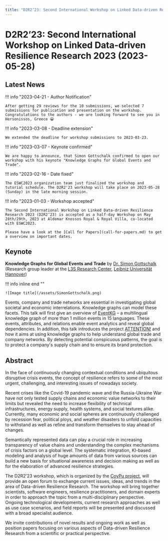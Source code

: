 ```yaml
---
title: "D2R2’23: Second International Workshop on Linked Data-driven Resilience Research 2023 (2023-05-28)"
---
```

# D2R2’23: Second International Workshop on Linked Data-driven Resilience Research 2023 (2023-05-28)

## Latest News

!!! info "2023-04-21 - Author Notification"

    After getting 29 reviews for the 10 submissions, we selected 7 submissions for publication and presentation on the workshop.
    Congratulations to the authors - we are looking forward to see you in Hersonissos, Greece 😁

!!! info "2023-03-08 - Deadline extension"

    We extended the deadline for workshop submissions to 2023-03-23.

!!! info "2023-03-07 - Keynote confirmed"

    We are happy to announce, that Simon Gottschalk confirmed to open our workshop with his keynote "Knowledge Graphs for Global Events and Trade".

!!! info "2023-02-16 - Date fixed"

    The ESWC2023 organization team just finalized the workshop and tutorial schedule. The D2R2'23 workshop will take place on 2023-05-28 (Sunday) in the late morning session.

!!! info "2023-01-03 - Workshop accepted"

    The Second International Workshop on Linked Data-driven Resilience Research 2023 (D2R2’23) is accepted as a half-day Workshop on May 28th/29th, 2023 at Aldemar Knossos Royal & Royal Villa, co-located with ESWC2023.

    Please have a look at the [Call for Papers](call-for-papers.md) to get a overview on important dates.

## Keynote

**Knowledge Graphs for Global Events and Trade**
by [Dr. Simon Gottschalk](https://personal.l3s.uni-hannover.de/~gottschalk/)
(Research group leader at the [L3S Research Center](https://www.l3s.de/), [Leibniz Universität Hannover](https://www.uni-hannover.de/))

!!! info inline end ""

    ![Image title](/assets/SimonGottschalk.png)

Events, company and trade networks are essential in investigating global societal and economic interrelations.
Knowledge graphs can model these facets.
This talk will first give an overview of [EventKG](https://eventkg.l3s.uni-hannover.de/) – a multilingual knowledge graph of more than 1 million events in 15 languages.
These events, attributes, and relations enable event analytics and reveal global dependencies.
In addition, this talk introduces the project [ATTENTION!](https://attention-project.eu/) and how it aims at using knowledge graphs to help understand global trade and company networks.
By detecting potential conspicuous patterns, the goal is to protect a company's supply chain and to ensure its brand protection.

## Abstract

In the face of continuously changing contextual conditions and ubiquitous disruptive crisis events, the concept of resilience refers to some of the most urgent, challenging, and interesting issues of nowadays society. 

Recent crises like the Covid-19 pandemic wave and the Russia-Ukraine War have not only tested supply chains and economic value networks to their limits but revealed the need to increase flexibility of technical infrastructures, energy supply, health systems, and social textures alike.
Currently, many economic and social spheres are continuously challenged by recession fear, political ploys, and weather disasters to unfold capacities to withstand as well as refine and transform themselves to stay ahead of changes.

Semantically represented data can play a crucial role in increasing transparency of value chains and  understanding the complex mechanisms of crisis factors on a global level.
The systematic integration, KI-based modeling and analysis of huge amounts of data from various sources can build a new basis for situational awareness and decision making as well as for the elaboration of advanced resilience strategies.

The D2R2’23 workshop, which is organized by the [CoyPu project](https://coypu.org/), will provide an open forum to exchange current issues, ideas, and trends in the area of Data-driven Resilience Research.
The workshop will bring together scientists, software engineers, resilience practitioners, and domain experts in order to approach the topic from a multi-disciplinary perspective.
Ongoing technological developments, current research approaches as well as use case scenarios, and field reports will be presented and discussed with a broad specialist audience. 

We invite contributions of novel results and ongoing work as well as position papers focusing on various aspects of Data-driven Resilience Research from a scientific or practical perspective.

